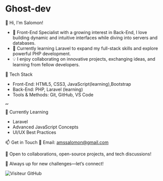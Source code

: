 # Ghost-dev
👋 Hi, I'm Salomon!

* 🎯 Front-End Specialist with a growing interest in Back-End, I love building dynamic and intuitive interfaces while diving into servers and databases.
* 🚀 Currently learning Laravel to expand my full-stack skills and explore powerful PHP development.
* 💡 I enjoy collaborating on innovative projects, exchanging ideas, and learning from fellow developers. 

🔧 Tech Stack
* Front-End: HTML5, CSS3, JavaScript(learning),Bootstrap 
* Back-End: PHP, Laravel (learning)
* Tools & Methods: Git, GitHub, VS Code
<img width="10" height="10" alt="mon portfolio" src="https://github.com/user-attachments/assets/edbbe115-40a2-4ac2-b644-c06c327eaf35" />

🌱 Currently Learning
* Laravel
* Advanced JavaScript Concepts
* UI/UX Best Practices

📫 Get in Touch
📧 Email: amssalomon@gmail.com

💬 Open to collaborations, open-source projects, and tech discussions!

📌 Always up for new challenges—let’s connect!


![Visiteur GitHub](https://profile-counter.glitch.me/salomonAMS/count.svg )

